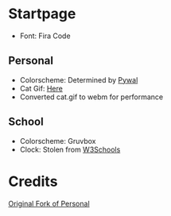 # Startpage

-   Font: Fira Code

## Personal

-   Colorscheme: Determined by [Pywal](https://github.com/dylanaraps/pywal)
-   Cat Gif: [Here](https://twitter.com/avogado6/status/1165595520967954432?s=19)
-   Converted cat.gif to webm for performance

## School

-   Colorscheme: Gruvbox
-   Clock: Stolen from [W3Schools](https://www.w3schools.com/js/tryit.asp?filename=tryjs_timing_clock)

# Credits

[Original Fork of Personal](https://github.com/kennethcheo/startpage)
